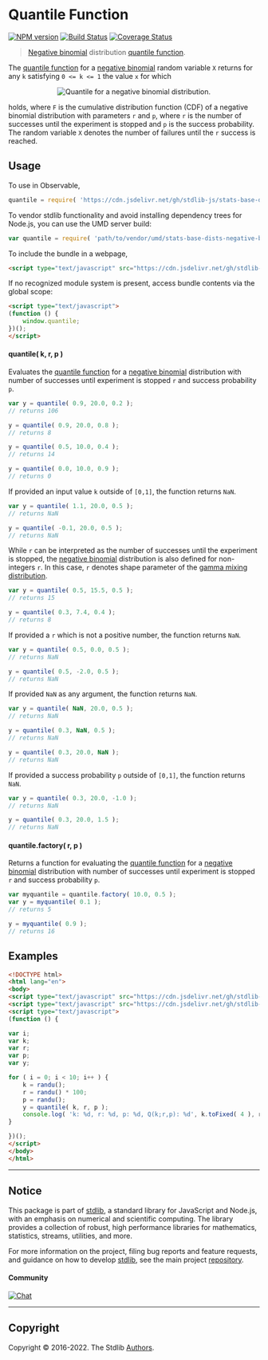 <!--

@license Apache-2.0

Copyright (c) 2018 The Stdlib Authors.

Licensed under the Apache License, Version 2.0 (the "License");
you may not use this file except in compliance with the License.
You may obtain a copy of the License at

   http://www.apache.org/licenses/LICENSE-2.0

Unless required by applicable law or agreed to in writing, software
distributed under the License is distributed on an "AS IS" BASIS,
WITHOUT WARRANTIES OR CONDITIONS OF ANY KIND, either express or implied.
See the License for the specific language governing permissions and
limitations under the License.

-->

# Quantile Function

[![NPM version][npm-image]][npm-url] [![Build Status][test-image]][test-url] [![Coverage Status][coverage-image]][coverage-url] <!-- [![dependencies][dependencies-image]][dependencies-url] -->

> [Negative binomial][negative-binomial-distribution] distribution [quantile function][quantile-function].

<section class="intro">

The [quantile function][quantile-function] for a [negative binomial][negative-binomial-distribution] random variable `X` returns for any `k` satisfying `0 <= k <= 1` the value `x` for which

<!-- <equation class="equation" label="eq:negative_binomial_quantile_function" align="center" raw="F(x-1;r,p) < k \le F(x;r,p)" alt="Quantile for a negative binomial distribution."> -->

<div class="equation" align="center" data-raw-text="F(x-1;r,p) &lt; k \le F(x;r,p)" data-equation="eq:negative_binomial_quantile_function">
    <img src="https://cdn.jsdelivr.net/gh/stdlib-js/stdlib@51534079fef45e990850102147e8945fb023d1d0/lib/node_modules/@stdlib/stats/base/dists/negative-binomial/quantile/docs/img/equation_negative_binomial_quantile_function.svg" alt="Quantile for a negative binomial distribution.">
    <br>
</div>

<!-- </equation> -->

holds, where `F` is the cumulative distribution function (CDF) of a negative binomial distribution with parameters `r` and `p`, where `r` is the number of successes until the experiment is stopped and `p` is the success probability. The random variable `X` denotes the number of failures until the `r` success is reached. 

</section>

<!-- /.intro -->



<section class="usage">

## Usage

To use in Observable,

```javascript
quantile = require( 'https://cdn.jsdelivr.net/gh/stdlib-js/stats-base-dists-negative-binomial-quantile@umd/browser.js' )
```

To vendor stdlib functionality and avoid installing dependency trees for Node.js, you can use the UMD server build:

```javascript
var quantile = require( 'path/to/vendor/umd/stats-base-dists-negative-binomial-quantile/index.js' )
```

To include the bundle in a webpage,

```html
<script type="text/javascript" src="https://cdn.jsdelivr.net/gh/stdlib-js/stats-base-dists-negative-binomial-quantile@umd/browser.js"></script>
```

If no recognized module system is present, access bundle contents via the global scope:

```html
<script type="text/javascript">
(function () {
    window.quantile;
})();
</script>
```

#### quantile( k, r, p )

Evaluates the [quantile function][quantile-function] for a [negative binomial][negative-binomial-distribution] distribution with number of successes until experiment is stopped `r` and success probability `p`.

```javascript
var y = quantile( 0.9, 20.0, 0.2 );
// returns 106

y = quantile( 0.9, 20.0, 0.8 );
// returns 8

y = quantile( 0.5, 10.0, 0.4 );
// returns 14

y = quantile( 0.0, 10.0, 0.9 );
// returns 0
```

If provided an input value `k` outside of `[0,1]`, the function returns `NaN`.

```javascript
var y = quantile( 1.1, 20.0, 0.5 );
// returns NaN

y = quantile( -0.1, 20.0, 0.5 );
// returns NaN
```

While `r` can be interpreted as the number of successes until the experiment is stopped, the [negative binomial][negative-binomial-distribution] distribution is also defined for non-integers `r`. In this case, `r` denotes shape parameter of the [gamma mixing distribution][negative-binomial-mixture-representation].

```javascript
var y = quantile( 0.5, 15.5, 0.5 );
// returns 15

y = quantile( 0.3, 7.4, 0.4 );
// returns 8
```

If provided a `r` which is not a positive number, the function returns `NaN`.

```javascript
var y = quantile( 0.5, 0.0, 0.5 );
// returns NaN

y = quantile( 0.5, -2.0, 0.5 );
// returns NaN
```

If provided `NaN` as any argument, the function returns `NaN`.

```javascript
var y = quantile( NaN, 20.0, 0.5 );
// returns NaN

y = quantile( 0.3, NaN, 0.5 );
// returns NaN

y = quantile( 0.3, 20.0, NaN );
// returns NaN
```

If provided a success probability `p` outside of `[0,1]`, the function returns `NaN`.

```javascript
var y = quantile( 0.3, 20.0, -1.0 );
// returns NaN

y = quantile( 0.3, 20.0, 1.5 );
// returns NaN
```

#### quantile.factory( r, p )

Returns a function for evaluating the [quantile function][quantile-function] for a [negative binomial][negative-binomial-distribution] distribution with number of successes until experiment is stopped `r` and success probability `p`.

```javascript
var myquantile = quantile.factory( 10.0, 0.5 );
var y = myquantile( 0.1 );
// returns 5

y = myquantile( 0.9 );
// returns 16
```

</section>

<!-- /.usage -->

<section class="examples">

## Examples

<!-- eslint no-undef: "error" -->

```html
<!DOCTYPE html>
<html lang="en">
<body>
<script type="text/javascript" src="https://cdn.jsdelivr.net/gh/stdlib-js/random-base-randu@umd/browser.js"></script>
<script type="text/javascript" src="https://cdn.jsdelivr.net/gh/stdlib-js/stats-base-dists-negative-binomial-quantile@umd/browser.js"></script>
<script type="text/javascript">
(function () {

var i;
var k;
var r;
var p;
var y;

for ( i = 0; i < 10; i++ ) {
    k = randu();
    r = randu() * 100;
    p = randu();
    y = quantile( k, r, p );
    console.log( 'k: %d, r: %d, p: %d, Q(k;r,p): %d', k.toFixed( 4 ), r.toFixed( 4 ), p.toFixed( 4 ), y );
}

})();
</script>
</body>
</html>
```

</section>

<!-- /.examples -->

<!-- Section for related `stdlib` packages. Do not manually edit this section, as it is automatically populated. -->

<section class="related">

</section>

<!-- /.related -->

<!-- Section for all links. Make sure to keep an empty line after the `section` element and another before the `/section` close. -->


<section class="main-repo" >

* * *

## Notice

This package is part of [stdlib][stdlib], a standard library for JavaScript and Node.js, with an emphasis on numerical and scientific computing. The library provides a collection of robust, high performance libraries for mathematics, statistics, streams, utilities, and more.

For more information on the project, filing bug reports and feature requests, and guidance on how to develop [stdlib][stdlib], see the main project [repository][stdlib].

#### Community

[![Chat][chat-image]][chat-url]

---

## Copyright

Copyright &copy; 2016-2022. The Stdlib [Authors][stdlib-authors].

</section>

<!-- /.stdlib -->

<!-- Section for all links. Make sure to keep an empty line after the `section` element and another before the `/section` close. -->

<section class="links">

[npm-image]: http://img.shields.io/npm/v/@stdlib/stats-base-dists-negative-binomial-quantile.svg
[npm-url]: https://npmjs.org/package/@stdlib/stats-base-dists-negative-binomial-quantile

[test-image]: https://github.com/stdlib-js/stats-base-dists-negative-binomial-quantile/actions/workflows/test.yml/badge.svg?branch=v0.0.7
[test-url]: https://github.com/stdlib-js/stats-base-dists-negative-binomial-quantile/actions/workflows/test.yml?query=branch:v0.0.7

[coverage-image]: https://img.shields.io/codecov/c/github/stdlib-js/stats-base-dists-negative-binomial-quantile/main.svg
[coverage-url]: https://codecov.io/github/stdlib-js/stats-base-dists-negative-binomial-quantile?branch=main

<!--

[dependencies-image]: https://img.shields.io/david/stdlib-js/stats-base-dists-negative-binomial-quantile.svg
[dependencies-url]: https://david-dm.org/stdlib-js/stats-base-dists-negative-binomial-quantile/main

-->

[chat-image]: https://img.shields.io/gitter/room/stdlib-js/stdlib.svg
[chat-url]: https://gitter.im/stdlib-js/stdlib/

[stdlib]: https://github.com/stdlib-js/stdlib

[stdlib-authors]: https://github.com/stdlib-js/stdlib/graphs/contributors

[umd]: https://github.com/umdjs/umd
[es-module]: https://developer.mozilla.org/en-US/docs/Web/JavaScript/Guide/Modules

[deno-url]: https://github.com/stdlib-js/stats-base-dists-negative-binomial-quantile/tree/deno
[umd-url]: https://github.com/stdlib-js/stats-base-dists-negative-binomial-quantile/tree/umd
[esm-url]: https://github.com/stdlib-js/stats-base-dists-negative-binomial-quantile/tree/esm
[branches-url]: https://github.com/stdlib-js/stats-base-dists-negative-binomial-quantile/blob/main/branches.md

[negative-binomial-mixture-representation]: https://en.wikipedia.org/wiki/Negative_binomial_distribution#Gamma.E2.80.93Poisson_mixture

[negative-binomial-distribution]: https://en.wikipedia.org/wiki/Negative_binomial_distribution

[quantile-function]: https://en.wikipedia.org/wiki/Quantile_function

</section>

<!-- /.links -->
